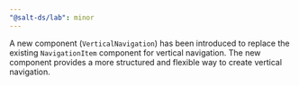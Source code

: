 ```yaml
---
"@salt-ds/lab": minor
---
```


A new component (`VerticalNavigation`) has been introduced to replace the existing `NavigationItem` component for vertical navigation. The new component provides a more structured and flexible way to create vertical navigation.
